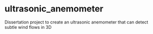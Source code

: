 # ultrasonic_anemometer
Dissertation project to create an ultrasonic anemometer that can detect subtle wind flows in 3D
